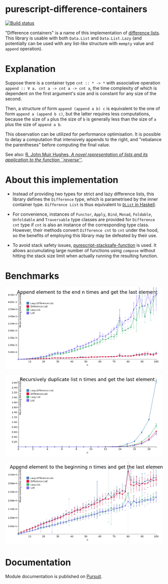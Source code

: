 # purescript-difference-containers

[![Build status](https://travis-ci.org/klntsky/purescript-difference-containers.svg?branch=master)](https://travis-ci.org/klntsky/purescript-difference-containers)

"Difference containers" is a name of this implementation of [difference lists](https://wiki.haskell.org/Difference_list). This library is usable with both `Data.List` and `Data.List.Lazy` (and potentially can be used with any list-like structure with `mempty` value and `append` operation).

# Explanation

Suppose there is a container type `cnt :: * -> *` with associative operation `append :: ∀ a. cnt a -> cnt a -> cnt a`, the time complexity of which is dependent on the first argument's size and is constant for any size of the second.

Then, a structure of form `append (append a b) c` is equivalent to the one of form `append a (append b c)`, but the latter requires less computations, because the size of `a` plus the size of `b` is generally less than the size of `a` plus the size of `append a b`.

This observation can be utilized for performance optimisation. It is possible to delay a computation that intensively appends to the right, and "rebalance the parentheses" before computing the final value.

See also: [R. John Muir Hughes, *A novel representation of lists and its application to the function ``reverse''*](https://www.cs.tufts.edu/%7Enr/cs257/archive/john-hughes/lists.pdf).

# About this implementation

- Instead of providing two types for strict and lazy difference lists, this library defines the `Difference` type, which is parametrised by the inner container type. `Difference List` is thus equivalent to [`DList` in Haskell](http://hackage.haskell.org/package/dlist).

- For convenience, instances of `Functor`, `Apply`, `Bind`, `Monad`, `Foldable`, `Unfoldable` and `Traversable` type classes are provided for `Difference cnt` type if `cnt` is also an instance of the corresponding type class. However, their methods convert `Difference cnt` to `cnt` under the hood, so the benefits of employing this library may be defeated by their use.

- To avoid stack safety issues, [purescript-stacksafe-function](https://github.com/safareli/purescript-stacksafe-function/) is used. It allows accumulating large number of functions using `compose` without hitting the stack size limit when actually running the resulting function.

# Benchmarks

![Append element to the end n times and get the last element](img/snoc.png)

![Recursively duplicate list n times and get the last element](img/explode.png)

![Append element to the beginning n times and get the last element](img/cons.png)

# Documentation

Module documentation is published on [Pursuit](https://pursuit.purescript.org/packages/purescript-difference-containers/).
